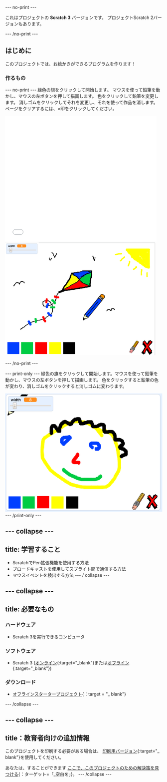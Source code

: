 \--- no-print \---

これはプロジェクトの **Scratch 3** バージョンです。 プロジェクト</a>Scratch 2バージョンもあります。</p> 

\--- /no-print \---

## はじめに

このプロジェクトでは、お絵かきができるプログラムを作ります！

### 作るもの

\--- no-print \--- 緑色の旗をクリックして開始します。 マウスを使って鉛筆を動かし、マウスの左ボタンを押して描画します。 色をクリックして鉛筆を変更します。 消しゴムをクリックしてそれを変更し、それを使って作品を消します。 ページをクリアするには、×印をクリックしてください。

<div class="scratch-preview">
  <iframe allowtransparency="true" width="485" height="402" src="//scratch.mit.edu/projects/embed/267243161/?autostart=false" frameborder="0" scrolling="no"></iframe>
  <img src="images/paint-final.png">
</div>

\--- /no-print \---

\--- print-only \--- 緑色の旗をクリックして開始します。マウスを使って鉛筆を動かし、マウスの左ボタンを押して描画します。 色をクリックすると鉛筆の色が変わり、消しゴムをクリックすると消しゴムに変わります。

![showcase](images/showcase.png) \--- /print-only \---

## \--- collapse \---

## title: 学習すること

+ ScratchでPen拡張機能を使用する方法
+ ブロードキャストを使用してスプライト間で通信する方法
+ マウスイベントを検出する方法 \--- / collapse \---

## \--- collapse \---

## title: 必要なもの

### ハードウェア

+ Scratch 3を実行できるコンピュータ

### ソフトウェア

+ Scratch 3 ([オンライン](http://rpf.io/scratchon){:target="_blank"}または[オフライン](http://rpf.io/scratchoff){:target="_blank"})

### ダウンロード

+ [オフラインスタータープロジェクト](http://rpf.io/p/en/paint-box-go){：target = "_ blank"}

\--- /collapse \---

## \--- collapse \---

## title：教育者向けの追加情報

このプロジェクトを印刷する必要がある場合は、 [印刷用バージョン](https://projects.raspberrypi.org/en/projects/paint-box/print){:target="_ blank"}を使用してください。

あなたは、することができます [ここで、このプロジェクトのための解決策を見つける](http://rpf.io/p/en/paint-box-get){：ターゲット=「_空白を」}。 \--- /collapse \---